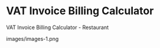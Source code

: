 # VAT Invoice Billing Calculator
 VAT Invoice Billing Calculator - Restaurant 

 images/images-1.png
